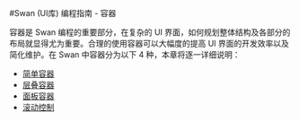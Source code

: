 #Swan (UI库) 编程指南 - 容器

容器是 Swan 编程的重要部分，在复杂的 UI 界面，如何规划整体结构及各部分的布局就显得尤为重要。合理的使用容器可以大幅度的提高 UI 界面的开发效率以及简化维护。在 Swan 中容器分为以下 4 种，本章将逐一详细说明：

* [简单容器](8-1-simple.md)     
* [层叠容器](8-2-stack.md)	    
* [面板容器](8-3-panel.md)	  
* [滚动控制](8-4-scroller.md)		